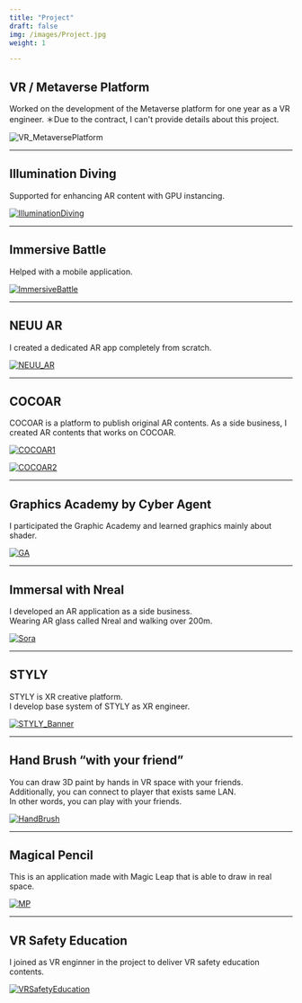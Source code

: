 ```yaml
---
title: "Project"
draft: false
img: /images/Project.jpg
weight: 1

---
```


## VR / Metaverse Platform

Worked on the development of the Metaverse platform for one year as a VR engineer.
＊Due to the contract, I can't provide details about this project.

![VR_MetaversePlatform](/images/VR_MetaversePlatform.png)

---

## Illumination Diving

Supported for enhancing AR content with GPU instancing.

[![IlluminationDiving](/images/IlluminationDiving.png)](https://www.youtube.com/watch?v=HY-PqkNSnrw)

---

## Immersive Battle

Helped with a mobile application.

[![ImmersiveBattle](/images/ImmersiveBattle.png)](https://www.youtube.com/watch?v=D1nboyoqYrM)

---

## NEUU AR

I created a dedicated AR app completely from scratch.

[![NEUU_AR](/images/NEUU_AR.png)](https://neuu.jp/posts_n/230827_news)

---

## COCOAR

COCOAR is a platform to publish original AR contents.
As a side business, I created AR contents that works on COCOAR.

[![COCOAR1](/images/COCOAR1.jpg)](https://aro.coco-ar.com/version/cocoar2/install_share.html?YXJvX2lkPU8yMjA1MTAwODg3NDImZW52PWphJmN1c3RvbT0w)

[![COCOAR2](/images/COCOAR2.jpg)](https://aro.coco-ar.com/version/cocoar2/install.html?YXJvX2lkPU8yMjA1MTAwODg3NDImZW52PWph)

---

## Graphics Academy by Cyber Agent

I participated the Graphic Academy and learned graphics mainly about shader.

[![GA](/images/GA.jpg)](https://youtu.be/97e-LM-oNf4)

---

## Immersal with Nreal

I developed an AR application as a side business.  
Wearing AR glass called Nreal and walking over 200m.

[![Sora](/images/Sora.jpg)](https://twitter.com/kento_xr/status/1465698263667904520?s=20&t=aCNeQbTbBeIj_ww8yddcpQ)

---

## STYLY

STYLY is XR creative platform.  
I develop base system of STYLY as XR engineer.

[![STYLY_Banner](/images/STYLY_Banner.jpg)](https://styly.cc/)

---

## Hand Brush “with your friend”

You can draw 3D paint by hands in VR space with your friends.  
Additionally, you can connect to player that exists same LAN.  
In other words, you can play with your friends.  

[![HandBrush](/images/HandBrush.png)](https://sidequestvr.com/app/2215/hand-brush-with-your-friend)

---

## Magical Pencil

This is an application made with Magic Leap that is able to draw in real space.

[![MP](/images/MP.png)](https://world.magicleap.com/ja-jp/details/com.upft.magicalpencil)

---

## VR Safety Education

I joined as VR enginner in the project to deliver VR safety education contents.  

[![VRSafetyEducation](/images/VRSafetyEducation.png)](https://www.ntt-tx.co.jp/products/vr-anzen/)